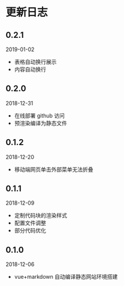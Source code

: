 # 更新日志

## 0.2.1

2019-01-02

- 表格自动换行展示
- 内容自动换行

## 0.2.0

2018-12-31

- 在线部署 github 访问
- 预渲染编译为静态文件

## 0.1.2

2018-12-20

- 移动端网页单击外部菜单无法折叠

## 0.1.1

2018-12-09

- 定制代码块的渲染样式
- 配置文件调整
- 部分代码优化

## 0.1.0

2018-12-06

- vue+markdown 自动编译静态网站环境搭建
